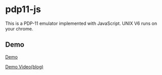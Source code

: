 # pdp11-js

This is a PDP-11 emulator implemented with JavaScript. UNIX V6 runs on your chrome.

## Demo
[Demo](http://takahirox.github.io/pdp11-js/unixv6.html)

[Demo Video(blog)](http://d.hatena.ne.jp/takahirox/20130801/1375334305)
